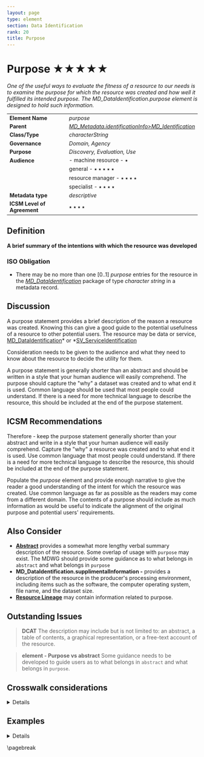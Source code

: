 ```yaml
---
layout: page
type: element
section: Data Identification
rank: 20
title: Purpose
---
```

# Purpose ★★★★★
*One of the useful ways to evaluate the fitness of a resource to our needs is to examine the purpose for which the resource was created and how well it fulfilled its intended purpose. The *MD_DataIdentification.purpose* element is designed to hold such information.*

| | |
| --- | --- |
| **Element Name** | *purpose* |
| **Parent** | *[MD_Metadata.identificationInfo>MD_Identification](./class-MD_Identification)* |
| **Class/Type** | *characterString* |
| **Governance** | *Domain, Agency* |
| **Purpose** | *Discovery, Evaluation, Use* |
| **Audience** |- machine resource - ⭑ |
| | general - ⭑ ⭑ ⭑ ⭑ ⭑ |
| | resource manager - ⭑ ⭑ ⭑ ⭑ |
| | specialist - ⭑ ⭑ ⭑ ⭑ |
| **Metadata type** | *descriptive* |
| **ICSM Level of Agreement** | ⭑ ⭑ ⭑ ⭑ |

## Definition
**A brief summary of the intentions with which the resource was developed**

### ISO Obligation

- There may be no more than one [0..1] *purpose* entries for the resource in the  *[MD_DataIdentification](./class-MD_DataIdentification)* package of type *character string* in a metadata record.

## Discussion

A purpose statement provides a brief description of the reason a resource was created. Knowing this can give a good guide to the potential usefulness of a resource to other potential users. The resource may be data or service, [MD_DataIdentification](./class-MD_DataIdentification)* or *[SV_ServiceIdentification](./ServiceIdentification)

Consideration needs to be given to the audience and what they need to know about the resource to decide the utility for them.

A purpose statement is generally shorter than an abstract and should be written in a style that your human audience will easily comprehend. The purpose should capture the "why" a dataset was created and to what end it is used. Common language should be used that most people could understand. If there is a need for more technical language to describe the resource, this should be included at the end of the purpose statement.

## ICSM Recommendations
Therefore - keep the purpose statement generally shorter than your abstract and write in a style that your human audience will easily comprehend. Capture the "why" a resource was created and to what end it is used. Use common language that most people could understand. If there is a need for more technical language to describe the resource, this should be included at the end of the purpose statement.

Populate the *purpose* element and provide enough narrative to give the reader a good understanding of the intent for which the resource was created. Use common language as far as possible as the readers may come from a different domain. The contents of a purpose should include as much information as would be useful to indicate the alignment of the original purpose and potential users' requirements.

## Also Consider

- **[Abstract](./Abstract)** provides a somewhat more lengthy verbal summary description of the resource. Some overlap of usage with `purpose` may exist. The MDWG should provide some guidance as to what belongs in `abstract` and what belongs in `purpose`
- **MD_DataIdentification.supplimentalInformation -** provides a description of the resource in the producer's processing environment, including items such as the software, the computer operating system, file name, and the dataset size. 
- **[Resource Lineage](./ResourceLineage)** may contain information related to purpose.

## Outstanding Issues

> **DCAT**
The description may include but is not limited to: an abstract, a table of contents, a graphical representation, or a free-text account of the resource.

> **element - Purpose vs abstract**
Some guidance needs to be developed to guide users as to what belongs in `abstract` and what belongs in `purpose`.

## Crosswalk considerations

<details>

### Dublin core / CKAN / data.gov.au

Maps to *description*?

### DCAT

Maps to *dct.description* (as does *abstract*)

### RIF-CS

Maps to *dct.description*

</details>

## Examples

<details>

### ABARES

> The Australian Surveying and Land Information Group (AUSLIG) has the responsibility for providing topographic mapping information at a national scale. 
AUSLIG has undertaken the Australian Geographic Database program to enhance this topographic map information so it is suitable for use in Geographic Information Systems. 
The data resulting from this program are known as GEODATA. Each GEODATA product incorporates characteristics such as customer focus, national consistency, assured quality and comprehensive documentation.

### TERN

> The purpose of the Cumberland Plain flux station is: to quantify the exchanges of carbon dioxide, water vapour and energy in a dry sclerophyll forest. to characterize the functional behaviour and sensitivity of the different components contributing to the ecosystem carbon balance from sub-daily to multi-annual temporal scales and under climatic variability. to identify the role of hydraulic limitations on constraining ecosystem productivity. to quantify the impact of mistletoe on plant physiological processes and whole ecosystem water vapour and carbon dioxide exchange. to validate remote sensing estimates of different radiation components to obtain accurate regional predictions of fuel moisture and to understand how wood traits and microbial diversity interact to determine rates of wood decay.

### XML -
```
<mdb:MD_Metadata>
....
 <mdb:identificationInfo>
  <mri:MD_DataIdentification>
  ....
   <mri:purpose>
    <gco:CharacterString>
    This is a sample purpose statement reprinted from the document 
    AS/NZS ISO 19115.1:2015:
    This dataset was developed to record information necessary for the 
    administration of the Mining Act.
    </gco:CharacterString>
   </mri:purpose>
  ....
  </mri:MD_DataIdentification>
 </mdb:identificationInfo>
....
</mdb:MD_Metadata>
```

\pagebreak

### UML diagrams
Recommended elements highlighted in yellow

![purpose](../images/PurposeUML.png)

</details>

\pagebreak

